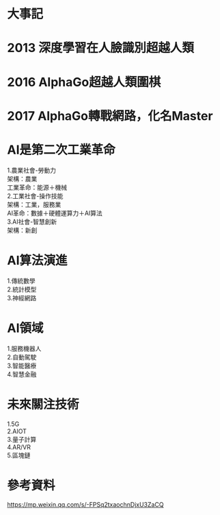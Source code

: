 # 大事記  
# 2013 深度學習在人臉識別超越人類  
# 2016 AlphaGo超越人類圍棋   
# 2017 AlphaGo轉戰網路，化名Master  

# AI是第二次工業革命  
1.農業社會-勞動力  
架構：農業  
工業革命：能源＋機械  
2.工業社會-操作技能  
架構：工業，服務業  
AI革命：數據＋硬體運算力＋AI算法  
3.AI社會-智慧創新  
架構：新創  

# AI算法演進  
1.傳統數學  
2.統計模型  
3.神經網路  

# AI領域 
1.服務機器人  
2.自動駕駛   
3.智能醫療  
4.智慧金融  

# 未來關注技術  
1.5G  
2.AIOT  
3.量子計算    
4.AR/VR  
5.區塊鏈  

# 參考資料  
https://mp.weixin.qq.com/s/-FPSq2txaochnDjxU3ZaCQ  
